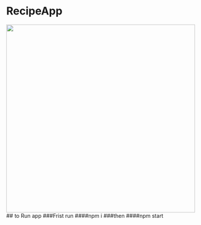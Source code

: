 # RecipeApp


<img src ="recipe.gif"  wid=400px height= 500px margin = auto/>
## to Run app 
###Frist run 
####npm i
###then 
####npm start
